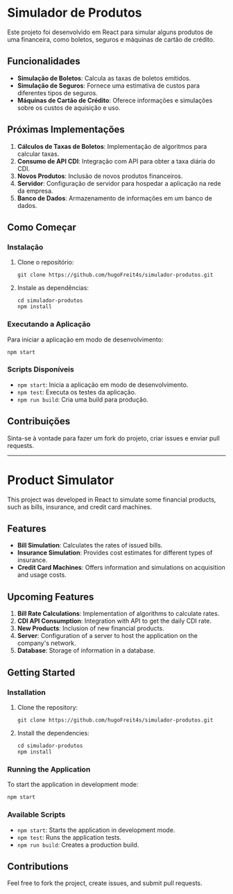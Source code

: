 <body>
    <h1>Simulador de Produtos</h1>
    <p>Este projeto foi desenvolvido em React para simular alguns produtos de uma financeira, como boletos, seguros e máquinas de cartão de crédito.</p>
    <h2>Funcionalidades</h2>
    <ul>
        <li><strong>Simulação de Boletos</strong>: Calcula as taxas de boletos emitidos.</li>
        <li><strong>Simulação de Seguros</strong>: Fornece uma estimativa de custos para diferentes tipos de seguros.</li>
        <li><strong>Máquinas de Cartão de Crédito</strong>: Oferece informações e simulações sobre os custos de aquisição e uso.</li>
    </ul>
    <h2>Próximas Implementações</h2>
    <ol>
        <li><strong>Cálculos de Taxas de Boletos</strong>: Implementação de algoritmos para calcular taxas.</li>
        <li><strong>Consumo de API CDI</strong>: Integração com API para obter a taxa diária do CDI.</li>
        <li><strong>Novos Produtos</strong>: Inclusão de novos produtos financeiros.</li>
        <li><strong>Servidor</strong>: Configuração de servidor para hospedar a aplicação na rede da empresa.</li>
        <li><strong>Banco de Dados</strong>: Armazenamento de informações em um banco de dados.</li>
    </ol>
    <h2>Como Começar</h2>
    <h3>Instalação</h3>
    <ol>
        <li>Clone o repositório:
            <pre><code>git clone https://github.com/hugoFreit4s/simulador-produtos.git</code></pre>
        </li>
        <li>Instale as dependências:
            <pre><code>cd simulador-produtos
npm install</code></pre>
        </li>
    </ol>
    <h3>Executando a Aplicação</h3>
    <p>Para iniciar a aplicação em modo de desenvolvimento:
        <pre><code>npm start</code></pre>
    </p>
    <h3>Scripts Disponíveis</h3>
    <ul>
        <li><code>npm start</code>: Inicia a aplicação em modo de desenvolvimento.</li>
        <li><code>npm test</code>: Executa os testes da aplicação.</li>
        <li><code>npm run build</code>: Cria uma build para produção.</li>
    </ul>
    <h2>Contribuições</h2>
    <p>Sinta-se à vontade para fazer um fork do projeto, criar issues e enviar pull requests.</p>
    <hr>
    <h1>Product Simulator</h1>
    <p>This project was developed in React to simulate some financial products, such as bills, insurance, and credit card machines.</p>
    <h2>Features</h2>
    <ul>
        <li><strong>Bill Simulation</strong>: Calculates the rates of issued bills.</li>
        <li><strong>Insurance Simulation</strong>: Provides cost estimates for different types of insurance.</li>
        <li><strong>Credit Card Machines</strong>: Offers information and simulations on acquisition and usage costs.</li>
    </ul>
    <h2>Upcoming Features</h2>
    <ol>
        <li><strong>Bill Rate Calculations</strong>: Implementation of algorithms to calculate rates.</li>
        <li><strong>CDI API Consumption</strong>: Integration with API to get the daily CDI rate.</li>
        <li><strong>New Products</strong>: Inclusion of new financial products.</li>
        <li><strong>Server</strong>: Configuration of a server to host the application on the company's network.</li>
        <li><strong>Database</strong>: Storage of information in a database.</li>
    </ol>
    <h2>Getting Started</h2>
    <h3>Installation</h3>
    <ol>
        <li>Clone the repository:
            <pre><code>git clone https://github.com/hugoFreit4s/simulador-produtos.git</code></pre>
        </li>
        <li>Install the dependencies:
            <pre><code>cd simulador-produtos
npm install</code></pre>
        </li>
    </ol>
    <h3>Running the Application</h3>
    <p>To start the application in development mode:
        <pre><code>npm start</code></pre>
    </p>
    <h3>Available Scripts</h3>
    <ul>
        <li><code>npm start</code>: Starts the application in development mode.</li>
        <li><code>npm test</code>: Runs the application tests.</li>
        <li><code>npm run build</code>: Creates a production build.</li>
    </ul>
    <h2>Contributions</h2>
    <p>Feel free to fork the project, create issues, and submit pull requests.</p>
</body>
</html>
